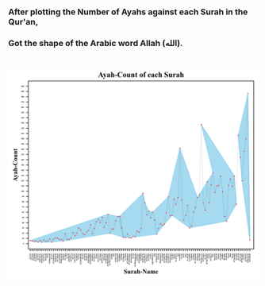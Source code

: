 ### After plotting the **Number of Ayahs** against each **Surah** in the Qur'an,
### Got the shape of the Arabic word **Allah (الله)**.
#
![](./plot.png)
